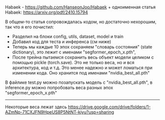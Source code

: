  Habaek - https://github.com/HanseonJoo/Habaek + одноименная статья Habaek: https://arxiv.org/pdf/2410.15794

 В общем-то статья сопровождалась кодом, но достаточно нехорошим, так что я его почистил:
 * Разделил на блоки config, utils, dataset, model и train
 * Добавил код для теста и инференса (см ниже)
 * Теперь мы каждые 10 эпох сохраняем "словарь состояния" (state dictionary), это лежит с именами "segformer_epoch_x.pth", 
 * После трейна пытаемся сохранить весь объект модели целиком с помощью pickle (torch.save). Это не только веса, но и вся архитектура, код и т.д. Это менее надежно и может ломаться при изменении кода. Оно хранится под именами "nvidia_best_all.pth"

 В файлике test.py можно позапускать модель c "nvidia_best_all.pth", в inference.py можно попробовать веса разных эпох "segformer_epoch_x.pth"

--------
Некоторые веса лежат здесь https://drive.google.com/drive/folders/1-AZmNp-71CXJFN9HpeUS8P5NtNT-kiyu?usp=sharing

